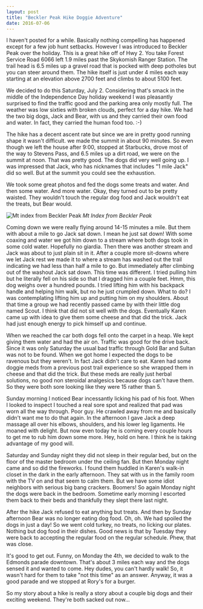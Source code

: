```yaml
---
layout: post
title: "Beckler Peak Hike Doggie Adventure"
date: 2016-07-06
---
```

I haven't posted for a while.  Basically nothing compelling has happened except for a few job hunt setbacks.  However I was introduced to Beckler Peak over the holiday.  This is a great hike off of Hwy 2.  You take Forest Service Road 6066 left 1.9 miles past the Skykomish Ranger Station.  The trail head is 6.5 miles up a gravel road that is pocked with deep potholes but you can steer around them.  The hike itself is just under 4 miles each way starting at an elevation above 2700 feet and climbs to about 5100 feet. 

We decided to do this Saturday, July 2.  Considering that's smack in the middle of the Independence Day holiday weekend I was pleasantly surprised to find the traffic good and the parking area only mostly full.  The weather was low sixties with broken clouds, perfect for a day hike.   We had the two big dogs, Jack and Bear, with us and they carried their own food and water.  In fact, they carried the human food too. :-) 

The hike has a decent ascent rate but since we are in pretty good running shape it wasn't difficult.  we made the summit in about 90 minutes.  So even though we left the house after 9:00, stopped at Starbucks, drove most of the way to Stevens Pass, and 6.5 miles up a dirt road, we were on the summit at noon.  That was pretty good.  The dogs did very well going up.  I was impressed that Jack, who has nicknames that includes "1 mile Jack" did so well.  But at the summit you could see the exhaustion. 

We took some great photos and fed the dogs some treats and water.  And then some water.  And more water.  Okay, they turned out to be pretty waisted.  They wouldn't touch the regular dog food and Jack wouldn't eat the treats, but Bear would.  

![Mt index from Beckler Peak](https://cloud.githubusercontent.com/assets/19477681/16632783/ad94b4ae-437a-11e6-89e4-d53b5f89ccd5.JPG)
 *Mt Index from Beckler Peak*

Coming down we were really flying around 14-15 minutes a mile.  But them with about a mile to go Jack sat down.  I mean he just sat down!  With some coaxing and water we got him down to a stream where both dogs took in some cold water.  Hopefully no giardia.   Then there was another stream and Jack was about to just plain sit in it.  After a couple more sit-downs where we let Jack rest we made it to where a stream has washed out the trail indicating we had less than half a mile to go.  But immediately after climbing out of the washout Jack sat down.  This time was different.  I tried pulling him but he literally fell on his side so that I dragged him a couple feet.  Hmm, this dog weighs over a hundred pounds.  I tried lifting him with his backpack handle and helping him walk, but no he just crumpled down.  What to do?  I was contemplating lifting him up and putting him on my shoulders.  About that time a group we had recently passed came by with their little dog named Scout.  I think that did not sit well with the dogs.  Eventually Karen came up with idea to give them some cheese and that did the trick.  Jack had just enough energy to pick himself up and continue.

When we reached the car both dogs fell onto the carpet in a heap.  We kept giving them water and had the air on.  Traffic was good for the drive back.  Since it was only Saturday the usual bad traffic through Gold Bar and Sultan was not to be found.   When we got home I expected the dogs to be ravenous but they weren't.  In fact Jack didn't care to eat.  Karen had some doggie meds from a previous post trail experience so she wrapped them in cheese and that did the trick.  But these meds are really just herbal solutions, no good non steroidal analgesics because dogs can't have them.  So they were both sore looking like they were 15 rather than 5.

Sunday morning I noticed Bear incessantly licking his pad of his foot.  When I looked to inspect I touched a real sore spot and realized that pad was worn all the way through.  Poor guy.  He crawled away from me and basically didn't want me to do that again.  In the afternoon I gave Jack a deep massage all over his elbows, shoulders, and his lower leg ligaments.  He moaned with delight.  But now even today he is coming every couple hours to get me to rub him down some more.  Hey, hold on here.  I think he is taking advantage of my good will. 

Saturday and Sunday night they did not sleep in their regular bed, but on the floor of the master bedroom under the ceiling fan.  But then Monday night came and so did the fireworks.  I found them huddled in Karen's walk-in closet in the dark in the early afternoon.  They sat with us in the family room with the TV on and that seem to calm them.  But we have some idiot neighbors with serious big bang crackers.  Boomers!  So again Monday night the dogs were back in the bedroom.  Sometime early morning I escorted them back to their beds and thankfully they slept there last night.

After the hike Jack refused to eat anything but treats.  And then by Sunday afternoon Bear was no longer eating dog food.  Oh, oh.  We had spoiled the dogs in just a day!  So we went cold turkey, no treats, no licking our plates.  Nothing but dog food in their dishes.  Good news is that by Tuesday they were back to accepting the regular food on the regular schedule.  Phew, that was close. 

It's good to get out.  Funny, on Monday the 4th, we decided to walk to the Edmonds parade downtown.  That's about 3 miles each way and the dogs sensed it and wanted to come.  Hey dudes, you can't hardly walk!  So, it wasn't hard for them to take "not this time" as an answer.  Anyway, it was a good parade and we stopped at Rory's for a burger.

So my story about a hike is really a story about a couple big dogs and their exciting weekend.  They're both sacked out now...
